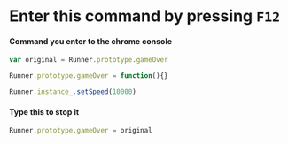# Enter this command by pressing `F12`
#### Command you enter to the chrome console 
```javascript
var original = Runner.prototype.gameOver
```
```javascript
Runner.prototype.gameOver = function(){}
```
```javascript
Runner.instance_.setSpeed(10000)
```
#### Type this to stop it
```javascript
Runner.prototype.gameOver = original
```

